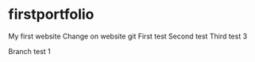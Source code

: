 # firstportfolio
My first website
Change on website git
First test
Second test
Third test 3


Branch test 1
